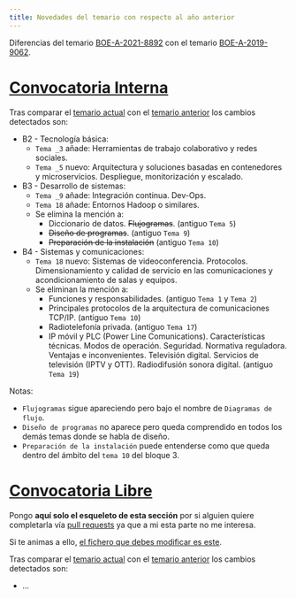 ```yaml
---
title: Novedades del temario con respecto al año anterior
---
```


Diferencias del temario
[BOE-A-2021-8892](https://boe.es/diario_boe/txt.php?id=BOE-A-2021-8892)
con el temario
[BOE-A-2019-9062](https://boe.es/diario_boe/txt.php?id=BOE-A-2019-9062).

# [Convocatoria Interna](https://github.com/s-nt-s/GSI/commit/d3560a1851fc42adb03db204b3c46a23d98c58d8#diff-e6676f89dc6d9f58662d9f32743c0d4f897f7cd7ed30c3c8d7408b4174bae10d)

Tras comparar el [temario actual]({filename}interna.md) con el [temario anterior]({filename}./BOE-A-2019-9062/interna.md) los cambios detectados son:

* B2 - Tecnología básica:
    * `Tema _3` añade: Herramientas de trabajo colaborativo y redes sociales.
    * `Tema _5` nuevo: Arquitectura y soluciones basadas en contenedores y microservicios. Despliegue, monitorización y escalado.
* B3 - Desarrollo de sistemas:
    * `Tema _9` añade: Integración continua. Dev-Ops.
    * `Tema 18` añade: Entornos Hadoop o similares.
    * Se elimina la mención a:
        * Diccionario de datos. <s>Flujogramas</s>. (antiguo `Tema 5`)
        * <s>Diseño de programas</s>. (antiguo `Tema 9`)
        * <s>Preparación de la instalación</s> (antiguo `Tema 10`)
* B4 - Sistemas y comunicaciones:
    * `Tema 18` nuevo: Sistemas de videoconferencia. Protocolos. Dimensionamiento y calidad de servicio en las comunicaciones y acondicionamiento de salas y equipos.
    * Se eliminan la mención a:
        * Funciones y responsabilidades. (antiguo `Tema 1` y `Tema 2`)
        * Principales protocolos de la arquitectura de comunicaciones TCP/IP. (antiguo `Tema 10`)
        * Radiotelefonía privada. (antiguo `Tema 17`)
        * IP móvil y PLC (Power Line Comunications). Características técnicas. Modos de operación. Seguridad. Normativa reguladora. Ventajas e inconvenientes. Televisión digital. Servicios de televisión (IPTV y OTT). Radiodifusión sonora digital. (antiguo `Tema 19`)

Notas:

* `Flujogramas` sigue apareciendo pero bajo el nombre de `Diagramas de flujo`.
* `Diseño de programas` no aparece pero queda comprendido en todos los demás temas donde se habla de diseño.
* `Preparación de la instalación` puede entenderse como que queda dentro del ámbito del `tema 10` del bloque 3.

# [Convocatoria Libre](https://github.com/s-nt-s/GSI/commit/d3560a1851fc42adb03db204b3c46a23d98c58d8#diff-97473c9c33ae979d3222194a665ec51c535d9329ba34162ba832138213600dd2)

Pongo **aquí solo el esqueleto de esta sección** por si alguien quiere completarla
vía [pull requests](https://docs.github.com/es/github/collaborating-with-pull-requests/proposing-changes-to-your-work-with-pull-requests/about-pull-requests) ya que a mi esta parte no me interesa.

Si te animas a ello, [el fichero que debes modificar es este](https://github.com/s-nt-s/GSI/tree/master/content/posts/temario/novedades.md).

Tras comparar el [temario actual]({filename}libre.md) con el [temario anterior]({filename}./BOE-A-2019-9062/libre.md) los cambios detectados son:

* ...
